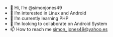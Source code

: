 - 👋 Hi, I’m @simonjones49
- 👀 I’m interested in Linux and Android
- 🌱 I’m currently learning PHP
- 💞️ I’m looking to collaborate on Android System
- 📫 How to reach me simon_jones49@yahoo.es

<!---
simonjones49/simonjones49 is a ✨ special ✨ repository because its `README.md` (this file) appears on your GitHub profile.
You can click the Preview link to take a look at your changes.
--->
